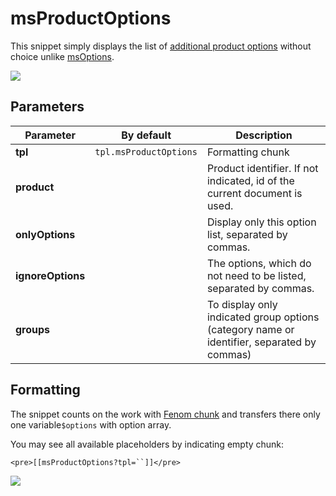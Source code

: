 # msProductOptions

This snippet simply displays the list of [additional product options][2] without choice unlike [msOptions][1].

[![](https://file.modx.pro/files/2/4/5/2452dfe5f33009776d55943b61ce3414s.jpg)](https://file.modx.pro/files/2/4/5/2452dfe5f33009776d55943b61ce3414.png)

## Parameters

Parameter         | By default             | Description
------------------|------------------------|-------------------------------------------------------------------------------------------
**tpl**           | `tpl.msProductOptions` | Formatting chunk
**product**       |                        | Product identifier. If not indicated, id of the current document is used.
**onlyOptions**   |                        | Display only this option list, separated by commas.
**ignoreOptions** |                        | The options, which do not need to be listed, separated by commas.
**groups**        |                        | To display only indicated group options (category name or identifier, separated by commas)

## Formatting

The snippet counts on the work with [Fenom chunk][3] and transfers there only one variable`$options` with option array.

You may see all available placeholders by indicating empty chunk:

```modx
<pre>[[msProductOptions?tpl=``]]</pre>
```

[![](https://file.modx.pro/files/d/b/c/dbc7a001d2c7fe6d565b054a5119099bs.jpg)](https://file.modx.pro/files/d/b/c/dbc7a001d2c7fe6d565b054a5119099b.png)

[1]: /en/components/minishop2/snippets/msoptions
[2]: /en/components/minishop2/interface/settings
[3]: /en/components/pdotools/parser
